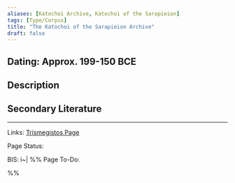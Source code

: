 ```yaml
---
aliases: [Katochoi Archive, Katochoi of the Sarapieion]
tags: [Type/Corpus]
title: "The Katochoi of the Sarapieion Archive" 
draft: false
---
```


## Dating: Approx. 199-150 BCE


## Description



## Secondary Literature




--- 
Links: [Trismegistos Page](https://www.trismegistos.org/archive/119)

Page Status: 

BIS: i~|
%%
Page To-Do:

%%




